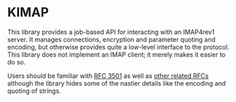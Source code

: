 # KIMAP #

This library provides a job-based API for interacting with an IMAP4rev1 server.
It manages connections, encryption and parameter quoting and encoding, but
otherwise provides quite a low-level interface to the protocol.  This library
does not implement an IMAP client; it merely makes it easier to do so.

Users should be familiar with [RFC 3501](https://tools.ietf.org/html/rfc3501 "IMAP 4rev1")
as well as [other related RFCs](https://www.iana.org/assignments/imap4-capabilities)
although the library hides some of the nastier details like the encoding and quoting of
strings.
